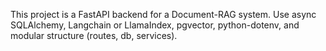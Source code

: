 <!-- Use this file to provide workspace-specific custom instructions to Copilot. For more details, visit https://code.visualstudio.com/docs/copilot/copilot-customization#_use-a-githubcopilotinstructionsmd-file -->

This project is a FastAPI backend for a Document-RAG system. Use async SQLAlchemy, Langchain or LlamaIndex, pgvector, python-dotenv, and modular structure (routes, db, services).
